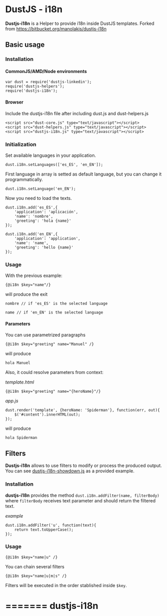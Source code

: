 # DustJS - i18n

**Dustjs-i18n** is a Helper to provide i18n inside DustJS templates. Forked from https://bitbucket.org/manolakis/dustjs-i18n

## Basic usage

### Installation

#### CommonJS/AMD/Node environments

	var dust = require('dustjs-linkedin');
	require('dustjs-helpers');
	require('dustjs-i18n');

#### Browser

Include the dustjs-i18n file after including dust.js and dust-helpers.js

	<script src="dust-core.js" type="text/javascript"></script>
	<script src="dust-helpers.js" type="text/javascript"></script>
	<script src="dustjs-i18n.js" type="text/javascript"></script>

### Initialization

Set available languages in your application.

	dust.i18n.setLanguages(['es_ES', 'en_EN']);

First language in array is setted as default language, but you can change it programmatically.

	dust.i18n.setLanguage('en_EN');

Now you need to load the texts.

	dust.i18n.add('es_ES',{
		'application': 'aplicación',
		'name': 'nombre',
		'greeting': 'hola {name}' 
	});
	
	dust.i18n.add('en_EN',{
		'application': 'application',
		'name': 'name',
		'greeting': 'hello {name}' 
	});

### Usage

With the previous example:

	{@i18n $key="name"/}

will produce the exit

	nombre // if 'es_ES' is the selected language
	
	name // if 'en_EN' is the selected language

#### Parameters

You can use parametrized paragraphs

	{@i18n $key="greeting" name="Manuel" /}
	
will produce

	hola Manuel

Also, it could resolve parameters from context:

*template.html*

	{@i18n $key="greeting" name="{heroName}"/}
	
*app.js*

	dust.render('template', {heroName: 'Spiderman'}, function(err, out){
		$('#content').innerHTML(out);
	});
	
will produce

	hola Spiderman

## Filters

**Dustjs-i18n** allows to use filters to modify or process the produced output. You can see [dustjs-i18n-showdown.js][1] as a provided example.

### Installation

**dustjs-i18n** provides the method `dust.i18n.addFilter(name, filterBody)` where `filterBody` receives text parameter and should return the filtered text.

*example*

	dust.i18n.addFilter('u', function(text){
		return text.toUpperCase();
	});

### Usage

	{@i18n $key="name|u" /}
	
You can chain several filters

	{@i18n $key="name|u|m|s" /}
	
Filters will be executed in the order stablished inside `$key`.

[1]: https://bitbucket.org/manolakis/dustjs-i18n/src/master/lib/dustjs-i18n-showdown.js
=======
dustjs-i18n
===========

